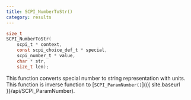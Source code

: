 ```yaml
---
title: SCPI_NumberToStr()
category: results
---
```


```c
size_t
SCPI_NumberToStr(
    scpi_t * context,
    const scpi_choice_def_t * special,
    scpi_number_t * value,
    char * str,
    size_t len);
```

This function converts special number to string representation with units. This function is inverse function to [`SCPI_ParamNumber()`]({{ site.baseurl }}/api/SCPI_ParamNumber).